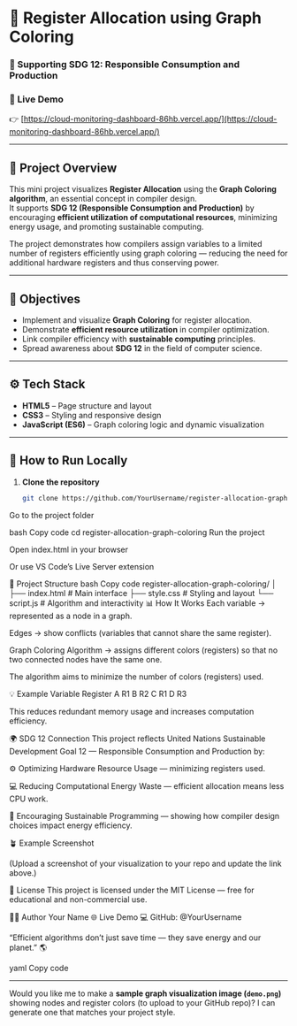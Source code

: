 # 🧮 Register Allocation using Graph Coloring  
### 🌱 Supporting SDG 12: Responsible Consumption and Production  

### 🔗 Live Demo  
👉 [https://cloud-monitoring-dashboard-86hb.vercel.app/](https://cloud-monitoring-dashboard-86hb.vercel.app/)

---

## 📖 Project Overview  
This mini project visualizes **Register Allocation** using the **Graph Coloring algorithm**, an essential concept in compiler design.  
It supports **SDG 12 (Responsible Consumption and Production)** by encouraging **efficient utilization of computational resources**, minimizing energy usage, and promoting sustainable computing.

The project demonstrates how compilers assign variables to a limited number of registers efficiently using graph coloring — reducing the need for additional hardware registers and thus conserving power.

---

## 🎯 Objectives  
- Implement and visualize **Graph Coloring** for register allocation.  
- Demonstrate **efficient resource utilization** in compiler optimization.  
- Link compiler efficiency with **sustainable computing** principles.  
- Spread awareness about **SDG 12** in the field of computer science.  

---

## ⚙️ Tech Stack  
- **HTML5** – Page structure and layout  
- **CSS3** – Styling and responsive design  
- **JavaScript (ES6)** – Graph coloring logic and dynamic visualization  

---

## 🚀 How to Run Locally  

1. **Clone the repository**
   ```bash
   git clone https://github.com/YourUsername/register-allocation-graph-coloring.git
Go to the project folder

bash
Copy code
cd register-allocation-graph-coloring
Run the project

Open index.html in your browser

Or use VS Code’s Live Server extension

🧩 Project Structure
bash
Copy code
register-allocation-graph-coloring/
│
├── index.html          # Main interface
├── style.css           # Styling and layout
└── script.js           # Algorithm and interactivity
📊 How It Works
Each variable → represented as a node in a graph.

Edges → show conflicts (variables that cannot share the same register).

Graph Coloring Algorithm → assigns different colors (registers) so that no two connected nodes have the same one.

The algorithm aims to minimize the number of colors (registers) used.

💡 Example
Variable	Register
A	R1
B	R2
C	R1
D	R3

This reduces redundant memory usage and increases computation efficiency.

🌍 SDG 12 Connection
This project reflects United Nations Sustainable Development Goal 12 — Responsible Consumption and Production by:

⚙️ Optimizing Hardware Resource Usage — minimizing registers used.

💻 Reducing Computational Energy Waste — efficient allocation means less CPU work.

🌱 Encouraging Sustainable Programming — showing how compiler design choices impact energy efficiency.

🪴 Example Screenshot

(Upload a screenshot of your visualization to your repo and update the link above.)

🧾 License
This project is licensed under the MIT License — free for educational and non-commercial use.

👨‍💻 Author
Your Name
🌐 Live Demo
💻 GitHub: @YourUsername

“Efficient algorithms don’t just save time — they save energy and our planet.” 🌎

yaml
Copy code

---

Would you like me to make a **sample graph visualization image (`demo.png`)** showing nodes and register colors (to upload to your GitHub repo)? I can generate one that matches your project style.
